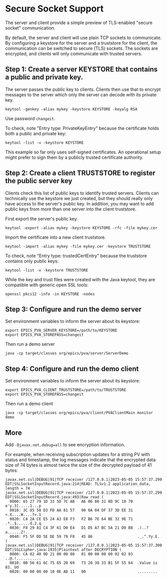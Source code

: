 Secure Socket Support
=====================

The server and client provide a simple preview of TLS-enabled "secure socket" communication.

By default, the server and client will use plain TCP sockets to communicate.
By configuring a keystore for the server and a truststore for the client,
the communication can be switched to secure (TLS) sockets.
The sockets are encrypted, and clients will only communicate with trusted servers.

Step 1: Create a server KEYSTORE that contains a public and private key.
-------

The server passes the public key to clients. Clients then use that to encrypt messages
to the server which only the server can decode with its private key.

```
keytool -genkey -alias mykey -keystore KEYSTORE -keyalg RSA
```

Use password `changeit`.


To check, note "Entry type: PrivateKeyEntry" because the certificate holds both a public and private key:

```
keytool -list -v -keystore KEYSTORE
```

This example so far only uses self-signed certificates.
An operational setup might prefer to sign them by a publicly trusted certificate authority.


Step 2: Create a client TRUSTSTORE to register the public server key
-------

Clients check this list of public keys to identify trusted servers.
Clients can technically use the keystore we just created, but
they should really only have access to the server's public key.
In addition, you may want to add public keys from more than one server into
the client truststore.

First export the server's public key.

```
keytool -export -alias mykey -keystore KEYSTORE -rfc -file mykey.cer
```

Import the certificate into a new client truststore.

```
keytool -import -alias mykey -file mykey.cer -keystore TRUSTSTORE
```

To check, note "Entry type: trustedCertEntry" because the truststore contains only public keys:

```
keytool -list -v -keystore TRUSTSTORE
```

While the key and trust files were created with the Java keytool,
they are compatible with generic open SSL tools:

```
openssl pkcs12 -info -in KEYSTORE -nodes
```


Step 3: Configure and run the demo server
-------

Set environment variables to inform the server about its keystore:

```
export EPICS_PVA_SERVER_KEYSTORE=/path/to/KEYSTORE
export EPICS_PVA_STOREPASS=changeit
```

Then run a demo server

```
java -cp target/classes org/epics/pva/server/ServerDemo
```


Step 4: Configure and run the demo client
-------

Set environment variables to inform the server about its keystore:

```
export EPICS_PVA_CLIENT_TRUSTSTORE=/path/to/TRUSTSTORE
export EPICS_PVA_STOREPASS=changeit
```

Then run a demo client

```
java -cp target/classes org/epics/pva/client/PVAClientMain monitor demo
```


More
----

Add `-Djavax.net.debug=all` to see encryption information.

For example, when receiving subscription updates for a string PV with status and timestamp,
the log messages indicate that the encrypted data size of 74 bytes is almost twice the size
of the decrypted payload of 41 bytes: 

```
javax.net.ssl|DEBUG|91|TCP receiver /127.0.0.1|2023-05-05 15:57:37.299 EDT|SSLSocketInputRecord.java:214|READ: TLSv1.2 application_data, length = 74
javax.net.ssl|DEBUG|91|TCP receiver /127.0.0.1|2023-05-05 15:57:37.299 EDT|SSLSocketInputRecord.java:493|Raw read (
  0000: 65 27 79 1D 33 5D 7C AB   A6 06 86 31 0D 9C 10 70  e'y.3].....1...p
  0010: 3C 85 58 D3 FD AA 81 57   00 0A 04 DF 37 3D EE 31  <.X....W....7=.1
  0020: C4 2A CE E5 24 A3 E8 F3   F2 B6 7E 64 BE 32 9E 71  .*..$......d.2.q
  0030: F8 29 81 C4 3F 61 D0 E4   D1 D5 A7 BC 5A 21 D0 B8  .)..?a......Z!..
  0040: F5 5F DD 5E DE 59 79 F8   45 86                    ._.^.Yy.E.
)
javax.net.ssl|DEBUG|91|TCP receiver /127.0.0.1|2023-05-05 15:57:37.300 EDT|SSLCipher.java:1935|Plaintext after DECRYPTION (
  0000: CA 02 40 0D 21 00 00 00   01 00 00 00 00 02 02 03  ..@.!...........
  0010: 0B 56 61 6C 75 65 20 69   73 20 38 33 B1 5F 55 64  .Value is 83._Ud
  0020: 00 00 00 00 10 0E AD 11   00                       .........
```



